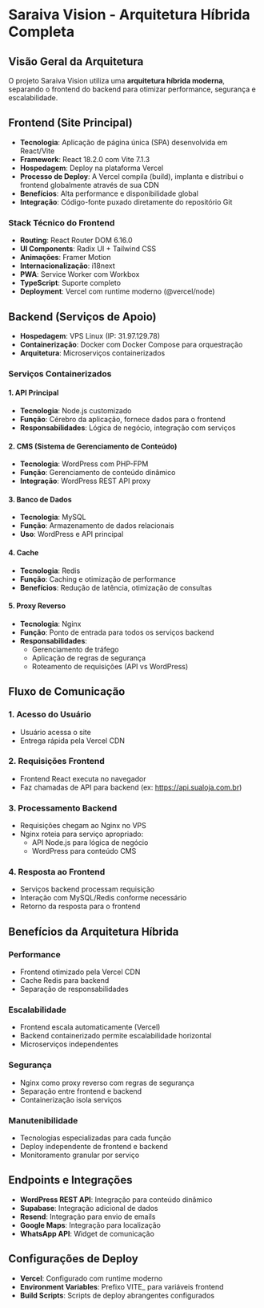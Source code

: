 # Saraiva Vision - Arquitetura Híbrida Completa

## Visão Geral da Arquitetura
O projeto Saraiva Vision utiliza uma **arquitetura híbrida moderna**, separando o frontend do backend para otimizar performance, segurança e escalabilidade.

## Frontend (Site Principal)
- **Tecnologia**: Aplicação de página única (SPA) desenvolvida em React/Vite
- **Framework**: React 18.2.0 com Vite 7.1.3
- **Hospedagem**: Deploy na plataforma Vercel
- **Processo de Deploy**: A Vercel compila (build), implanta e distribui o frontend globalmente através de sua CDN
- **Benefícios**: Alta performance e disponibilidade global
- **Integração**: Código-fonte puxado diretamente do repositório Git

### Stack Técnico do Frontend
- **Routing**: React Router DOM 6.16.0
- **UI Components**: Radix UI + Tailwind CSS
- **Animações**: Framer Motion
- **Internacionalização**: i18next
- **PWA**: Service Worker com Workbox
- **TypeScript**: Suporte completo
- **Deployment**: Vercel com runtime moderno (@vercel/node)

## Backend (Serviços de Apoio)
- **Hospedagem**: VPS Linux (IP: 31.97.129.78)
- **Containerização**: Docker com Docker Compose para orquestração
- **Arquitetura**: Microserviços containerizados

### Serviços Containerizados

#### 1. API Principal
- **Tecnologia**: Node.js customizado
- **Função**: Cérebro da aplicação, fornece dados para o frontend
- **Responsabilidades**: Lógica de negócio, integração com serviços

#### 2. CMS (Sistema de Gerenciamento de Conteúdo)
- **Tecnologia**: WordPress com PHP-FPM
- **Função**: Gerenciamento de conteúdo dinâmico
- **Integração**: WordPress REST API proxy

#### 3. Banco de Dados
- **Tecnologia**: MySQL
- **Função**: Armazenamento de dados relacionais
- **Uso**: WordPress e API principal

#### 4. Cache
- **Tecnologia**: Redis
- **Função**: Caching e otimização de performance
- **Benefícios**: Redução de latência, otimização de consultas

#### 5. Proxy Reverso
- **Tecnologia**: Nginx
- **Função**: Ponto de entrada para todos os serviços backend
- **Responsabilidades**: 
  - Gerenciamento de tráfego
  - Aplicação de regras de segurança
  - Roteamento de requisições (API vs WordPress)

## Fluxo de Comunicação

### 1. Acesso do Usuário
- Usuário acessa o site
- Entrega rápida pela Vercel CDN

### 2. Requisições Frontend
- Frontend React executa no navegador
- Faz chamadas de API para backend (ex: https://api.sualoja.com.br)

### 3. Processamento Backend
- Requisições chegam ao Nginx no VPS
- Nginx roteia para serviço apropriado:
  - API Node.js para lógica de negócio
  - WordPress para conteúdo CMS

### 4. Resposta ao Frontend
- Serviços backend processam requisição
- Interação com MySQL/Redis conforme necessário
- Retorno da resposta para o frontend

## Benefícios da Arquitetura Híbrida

### Performance
- Frontend otimizado pela Vercel CDN
- Cache Redis para backend
- Separação de responsabilidades

### Escalabilidade
- Frontend escala automaticamente (Vercel)
- Backend containerizado permite escalabilidade horizontal
- Microserviços independentes

### Segurança
- Nginx como proxy reverso com regras de segurança
- Separação entre frontend e backend
- Containerização isola serviços

### Manutenibilidade
- Tecnologias especializadas para cada função
- Deploy independente de frontend e backend
- Monitoramento granular por serviço

## Endpoints e Integrações
- **WordPress REST API**: Integração para conteúdo dinâmico
- **Supabase**: Integração adicional de dados
- **Resend**: Integração para envio de emails
- **Google Maps**: Integração para localização
- **WhatsApp API**: Widget de comunicação

## Configurações de Deploy
- **Vercel**: Configurado com runtime moderno
- **Environment Variables**: Prefixo VITE_ para variáveis frontend
- **Build Scripts**: Scripts de deploy abrangentes configurados